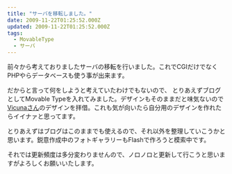 ```yaml
---
title: "サーバを移転しました。"
date: 2009-11-22T01:25:52.000Z
updated: 2009-11-22T01:25:52.000Z
tags: 
  - MovableType
  - サーバ
---
```



前々から考えておりましたサーバの移転を行いました。これでCGIだけでなくPHPやらデータベースも使う事が出来ます。

だからと言って何をしようと考えていたわけでもないので、 とりあえずブログとしてMovable Typeを入れてみました。デザインもそのままだと味気ないので[Vicunaさん](http://vicuna.jp/)のデザインを拝借。これも気が向いたら自分用のデザインを作れたらイイナァと思ってます。

とりあえずはブログはこのままでも使えるので、それ以外を整理していこうかと思います。鋭意作成中のフォトギャラリーもFlashで作ろうと模索中です。

それでは更新頻度は多分変わりませんので、ノロノロと更新して行こうと思いますがよろしくお願いいたします。


